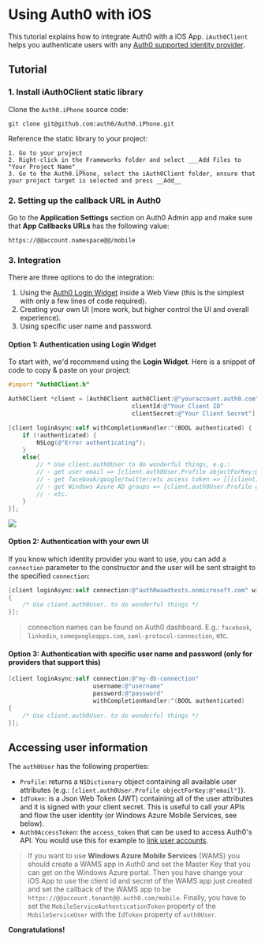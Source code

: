# Using Auth0 with iOS

This tutorial explains how to integrate Auth0 with a iOS App. `iAuth0Client` helps you authenticate users with any [Auth0 supported identity provider](identityproviders).

## Tutorial

### 1. Install iAuth0Client static library

Clone the `Auth0.iPhone` source code:

<pre><code>git clone git@github.com:auth0/Auth0.iPhone.git</pre></code>

Reference the static library to your project:

	1. Go to your project 
	2. Right-click in the Frameworks folder and select ___Add Files to "Your Project Name"___
	3. Go to the Auth0.iPhone, select the iAuth0Client folder, ensure that your project target is selected and press __Add__

### 2. Setting up the callback URL in Auth0

<div class="setup-callback">
<p>Go to the <b>Application Settings</b> section on Auth0 Admin app and make sure that <b>App Callbacks URLs</b> has the following value:</p>

<pre><code>https://@@account.namespace@@/mobile</pre></code>
</div>

### 3. Integration
There are three options to do the integration: 

1. Using the [Auth0 Login Widget](login-widget) inside a Web View (this is the simplest with only a few lines of code required).
2. Creating your own UI (more work, but higher control the UI and overall experience).
3. Using specific user name and password.

#### Option 1: Authentication using Login Widget

To start with, we'd recommend using the __Login Widget__. Here is a snippet of code to copy & paste on your project:

```objective-c
#import "Auth0Client.h"

Auth0Client *client = [Auth0Client auth0Client:@"youraccount.auth0.com" 
								   clientId:@"Your Client ID" 
								   clientSecret:@"Your Client Secret"];

[client loginAsync:self withCompletionHandler:^(BOOL authenticated) {
    if (!authenticated) {
        NSLog(@"Error authenticating");
    }
    else{            
        // * Use client.auth0User to do wonderful things, e.g.:
		// - get user email => [client.auth0User.Profile objectForKey:@"email"]
		// - get facebook/google/twitter/etc access token => [[[client.auth0User.Profile objectForKey:@"identities"] objectAtIndex:0] objectForKey:@"access_token"]
		// - get Windows Azure AD groups => [client.auth0User.Profile objectForKey:@"groups"]
		// - etc.
    }
}];
```

![](img/win8-cs-step1.png)

#### Option 2: Authentication with your own UI

If you know which identity provider you want to use, you can add a `connection` parameter to the constructor and the user will be sent straight to the specified `connection`:

```objective-c
[client loginAsync:self connection:@"auth0waadtests.onmicrosoft.com" withCompletionHandler:^(BOOL authenticated) 
{ 
	/* Use client.auth0User. to do wonderful things */ 
}];
```

> connection names can be found on Auth0 dashboard. E.g.: `facebook`, `linkedin`, `somegoogleapps.com`, `saml-protocol-connection`, etc.

#### Option 3: Authentication with specific user name and password (only for providers that support this)

```objective-c
[client loginAsync:self connection:@"my-db-connection" 
						username:@"username"
						password:@"password"
						withCompletionHandler:^(BOOL authenticated) 
{ 
	/* Use client.auth0User. to do wonderful things */ 
}];
```

## Accessing user information

The `auth0User` has the following properties:

* `Profile`: returns a `NSDictionary` object containing all available user attributes (e.g.: `[client.auth0User.Profile objectForKey:@"email"]`).
* `IdToken`: is a Json Web Token (JWT) containing all of the user attributes and it is signed with your client secret. This is useful to call your APIs and flow the user identity (or Windows Azure Mobile Services, see below).
* `Auth0AccessToken`: the `access_token` that can be used to access Auth0's API. You would use this for example to [link user accounts](link-accounts).

> If you want to use __Windows Azure Mobile Services__ (WAMS) you should create a WAMS app in Auth0 and set the Master Key that you can get on the Windows Azure portal. Then you have change your iOS App to use the client id and secret of the WAMS app just created and set the callback of the WAMS app to be `https://@@account.tenant@@.auth0.com/mobile`. Finally, you have to set the `MobileServiceAuthenticationToken` property of the `MobileServiceUser` with the `IdToken` property of `auth0User`.

**Congratulations!**